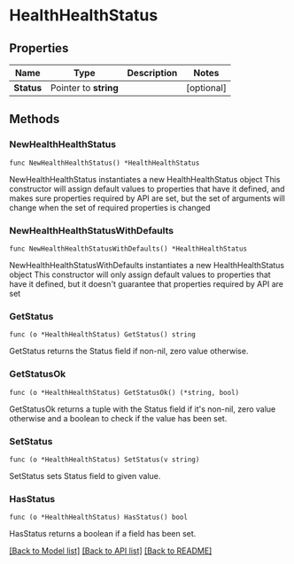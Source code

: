 # HealthHealthStatus

## Properties

Name | Type | Description | Notes
------------ | ------------- | ------------- | -------------
**Status** | Pointer to **string** |  | [optional] 

## Methods

### NewHealthHealthStatus

`func NewHealthHealthStatus() *HealthHealthStatus`

NewHealthHealthStatus instantiates a new HealthHealthStatus object
This constructor will assign default values to properties that have it defined,
and makes sure properties required by API are set, but the set of arguments
will change when the set of required properties is changed

### NewHealthHealthStatusWithDefaults

`func NewHealthHealthStatusWithDefaults() *HealthHealthStatus`

NewHealthHealthStatusWithDefaults instantiates a new HealthHealthStatus object
This constructor will only assign default values to properties that have it defined,
but it doesn't guarantee that properties required by API are set

### GetStatus

`func (o *HealthHealthStatus) GetStatus() string`

GetStatus returns the Status field if non-nil, zero value otherwise.

### GetStatusOk

`func (o *HealthHealthStatus) GetStatusOk() (*string, bool)`

GetStatusOk returns a tuple with the Status field if it's non-nil, zero value otherwise
and a boolean to check if the value has been set.

### SetStatus

`func (o *HealthHealthStatus) SetStatus(v string)`

SetStatus sets Status field to given value.

### HasStatus

`func (o *HealthHealthStatus) HasStatus() bool`

HasStatus returns a boolean if a field has been set.


[[Back to Model list]](../README.md#documentation-for-models) [[Back to API list]](../README.md#documentation-for-api-endpoints) [[Back to README]](../README.md)


